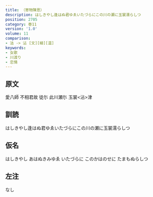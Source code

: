 ```yaml
---
title: （寄物陳思）
description: はしきやし逢はぬ君ゆゑいたづらにこの川の瀬に玉裳濡らしつ
position: 2705
category: 巻11
version: '1.0'
volume: 11
comparison:
- 沽 -> 沾 [文][細][温]
keywords:
- 女歌
- 川渡り
- 恋情
---
```


## 原文

愛八師 不相君故 徒尓 此川瀬尓 玉裳<沾>津

## 訓読

はしきやし逢はぬ君ゆゑいたづらにこの川の瀬に玉裳濡らしつ

## 仮名

はしきやし あはぬきみゆゑ いたづらに このかはのせに たまもぬらしつ

## 左注

なし
